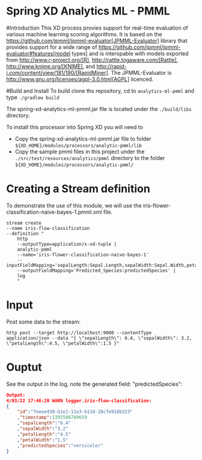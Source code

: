 Spring XD Analytics ML - PMML
=============================
#Introduction
This  XD process provies support for real-time evaluation of various machine learning scoring algorithms.  It is based on the https://github.com/jpmml/jpmml-evaluator[JPMML-Evaluator] library that provides support for a wide range of https://github.com/jpmml/jpmml-evaluator#features[model types] and is interopable with models exported from http://www.r-project.org/[R], http://rattle.togaware.com/[Rattle], http://www.knime.org/[KNIME], and http://rapid-i.com/content/view/181/190/[RapidMiner].  The JPMML-Evaluator is http://www.gnu.org/licenses/agpl-3.0.html[AGPL] licenced.

#Build and Install
To build clone ths repository, cd to `analytics-ml-pmml` and type `./gradlew build`

The spring-xd-analytics-ml-pmml.jar file is located under the `./build/libs` directory.

To install this processor into Spring XD you will need to 
* Copy the spring-xd-analytics-ml-pmml.jar file to folder `${XD_HOME}/modules/processors/analytic-pmml/lib`
* Copy the sample pmml files in this project under the `./src/test/resources/analytics/pmml` directory to the folder `${XD_HOME}/modules/processors/analytic-pmml/`

# Creating a Stream definition
To demonstrate the use of this module, we will use the iris-flower-classification-naive-bayes-1.pmml.xml file.  

```
stream create
--name iris-flow-classification
--definition "
    http
    --outputType=application/x-xd-tuple |
    analytic-pmml
    --name='iris-flower-classification-naive-bayes-1'
    --inputFieldMapping='sepalLength:Sepal.Length,sepalWidth:Sepal.Width,petalLength:Petal.Length,petalWidth:Petal.Width'
    --outputFieldMapping='Predicted_Species:predictedSpecies' |
    log
    "
```

# Input
Post some data to the stream:

```
http post --target http://localhost:9000 --contentType application/json --data "{ \"sepalLength\": 6.4, \"sepalWidth\": 3.2, \"petalLength\":4.5, \"petalWidth\":1.5 }"
```

# Ouptut
See the output in the log, note the generated field: "predictedSpecies":

```json
Output:
4/03/22 17:46:20 WARN logger.iris-flow-classification:
{
	"id":"7eeee430-b1e1-11e3-b13d-28cfe918b323"
	,"timestamp":1395506780659
	,"sepalLength":"6.4"
	,"sepalWidth":"3.2"
	,"petalLength":"4.5"
	,"petalWidth":"1.5"
	,"predictedSpecies":"versicolor"
}
```